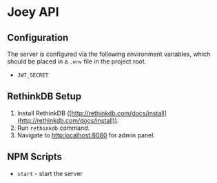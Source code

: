 # Joey API

## Configuration

The server is configured via the following environment variables, which should be placed in a `.env` file in the project root.

 - `JWT_SECRET`

## RethinkDB Setup

1. Install RethinkDB ([http://rethinkdb.com/docs/install](http://rethinkdb.com/docs/install)).
2. Run `rethinkdb` command.
3. Navigate to [http:localhost:8080](http:localhost:8080) for admin panel.

## NPM Scripts

- `start` - start the server